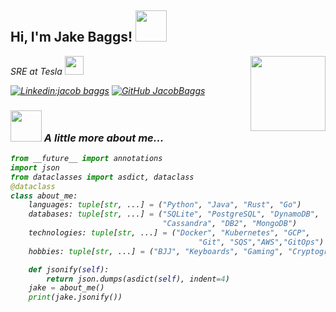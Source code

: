 
<h2> Hi, I'm Jake Baggs! <img src="https://media.giphy.com/media/l0MYDEPLWRWbJoRuU/giphy.gif" width="50"></h2>
<img align='right' src="https://media.giphy.com/media/YST1Ffp9hIFNaH7OiR/giphy.gif" width="120">
<p><em>SRE at Tesla <img src="https://www.pinclipart.com/picdir/middle/408-4082427_tesla-logo-motors-png-tesla-logo-vector-clipart.png" width="30">
    
[![Linkedin:jacob baggs](https://img.shields.io/badge/-jacobbaggs-blue?style=flat-square&logo=Linkedin&logoColor=white&link=https://www.linkedin.com/in/jacob-baggs-41a00485/)](https://www.linkedin.com/in/jacob-baggs-41a00485/)
[![GitHub JacobBaggs](https://img.shields.io/github/followers/thaiane?label=follow&style=social)](https://github.com/jbaggs62)
### <img src="https://media.giphy.com/media/VgCDAzcKvsR6OM0uWg/giphy.gif" width="50"> A little more about me...  

```python
from __future__ import annotations
import json
from dataclasses import asdict, dataclass
@dataclass
class about_me:
    languages: tuple[str, ...] = ("Python", "Java", "Rust", "Go")
    databases: tuple[str, ...] = ("SQLite", "PostgreSQL", "DynamoDB", 
                                  "Cassandra", "DB2", "MongoDB")
    technologies: tuple[str, ...] = ("Docker", "Kubernetes", "GCP", 
                                          "Git", "SQS","AWS","GitOps")
    hobbies: tuple[str, ...] = ("BJJ", "Keyboards", "Gaming", "Cryptography")

    def jsonify(self):
        return json.dumps(asdict(self), indent=4)
    jake = about_me()
    print(jake.jsonify())
```
<!---
jbaggs62/jbaggs62 is a ✨ special ✨ repository because its `README.md` (this file) appears on your GitHub profile.
You can click the Preview link to take a look at your changes.
--->
 
